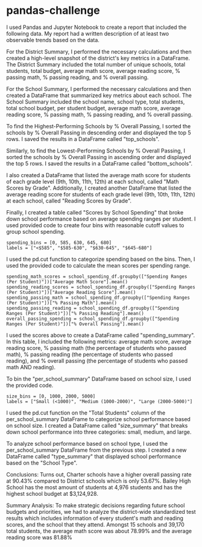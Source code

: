 # pandas-challenge

I used Pandas and Jupyter Notebook to create a report that included the following data. My report had a written description of at least two observable trends based on the data.

For the District Summary, I performed the necessary calculations and then created a high-level snapshot of the district's key metrics in a DataFrame. The District Summary included the total number of unique schools, total students, total budget, average math score, average reading score, % passing math, % passing reading, and % overall passing.

For the School Summary, I performed the necessary calculations and then created a DataFrame that summarized key metrics about each school. The School Summary included the school name, school type, total students, total school budget, per student budget, average math score, average reading score, % passing math, % passing reading, and % overall passing.

To find the Highest-Performing Schools by % Overall Passing, I sorted the schools by % Overall Passing in descending order and displayed the top 5 rows. I saved the results in a DataFrame called "top_schools".

Similarly, to find the Lowest-Performing Schools by % Overall Passing, I sorted the schools by % Overall Passing in ascending order and displayed the top 5 rows. I saved the results in a DataFrame called "bottom_schools".

I also created a DataFrame that listed the average math score for students of each grade level (9th, 10th, 11th, 12th) at each school, called "Math Scores by Grade". Additionally, I created another DataFrame that listed the average reading score for students of each grade level (9th, 10th, 11th, 12th) at each school, called "Reading Scores by Grade".

Finally, I created a table called "Scores by School Spending" that broke down school performance based on average spending ranges per student. I used provided code to create four bins with reasonable cutoff values to group school spending.

    spending_bins = [0, 585, 630, 645, 680]
    labels = ["<$585", "$585-630", "$630-645", "$645-680"]

I used the pd.cut function to categorize spending based on the bins. Then, I used the provided code to calculate the mean scores per spending range.

    spending_math_scores = school_spending_df.groupby(["Spending Ranges (Per Student)"])["Average Math Score"].mean()
    spending_reading_scores = school_spending_df.groupby(["Spending Ranges (Per Student)"])["Average Reading Score"].mean()
    spending_passing_math = school_spending_df.groupby(["Spending Ranges (Per Student)"])["% Passing Math"].mean()
    spending_passing_reading = school_spending_df.groupby(["Spending Ranges (Per Student)"])["% Passing Reading"].mean()
    overall_passing_spending = school_spending_df.groupby(["Spending Ranges (Per Student)"])["% Overall Passing"].mean()

I used the scores above to create a DataFrame called "spending_summary". In this table, I included the following metrics: average math score, average reading score, % passing math (the percentage of students who passed math), % passing reading (the percentage of students who passed reading), and % overall passing (the percentage of students who passed math AND reading).

To bin the "per_school_summary" DataFrame based on school size, I used the provided code.

    size_bins = [0, 1000, 2000, 5000]
    labels = ["Small (<1000)", "Medium (1000-2000)", "Large (2000-5000)"]

I used the pd.cut function on the "Total Students" column of the per_school_summary DataFrame to categorize school performance based on school size. I created a DataFrame called "size_summary" that breaks down school performance into three categories: small, medium, and large.

To analyze school performance based on school type, I used the per_school_summary DataFrame from the previous step. I created a new DataFrame called "type_summary" that displayed school performance based on the "School Type".

Conclusions: 
  Turns out, Charter schools have a higher overall passing rate at 90.43% compared to District schools which is only 53.67%. 
  Bailey High School has the most amount of students at 4,976 students and has the highest school budget at $3,124,928. 

Summary Analysis: 
  To make strategic decisions regarding future school budgets and priorities, we had to analyze the district-wide standardized test results which includes information of every student's math and reading scores, and the school that they attend. Amongst 15 schools and 39,170 total students, the average math score was about 78.99% and the average reading score was 81.88%
  
